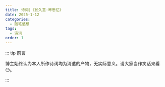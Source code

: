 ```yaml
---
title: 诗词|《长久意·琴思忆》
date: 2025-1-12
categories: 
  - 随笔感想
tags: 
  - 诗词
order: 1
---
```


::: tip 前言

 博主始终认为本人所作诗词均为消遣的产物，无实际意义。请大家当作笑话来看😶。

:::

<Poem t="《长久意·琴思忆》" :p="[
  '秋风清高携落叶，流云随愁遮归雁',
  '昏霞相思半川水，暮色凝结一场寒',
  '杨柳倚石拂青丝，信手续抹晚风弹',
  '淡妆红樱桃花羞，应邀天庭蟠桃宴',
  '寄情飞鸟青云间，鱼雁墨白不值钱',
  '星醒沉浮长河月，垂柯倾语听君言',
  '高山流水逢知己，故人掩笑复琴弦',
  '欲弄横笛晚落花，迟曲何似在人间'
]"/>
